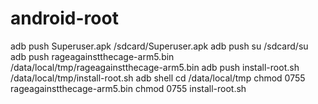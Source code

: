 android-root
============

adb push Superuser.apk /sdcard/Superuser.apk
adb push su /sdcard/su
adb push rageagainstthecage-arm5.bin /data/local/tmp/rageagainstthecage-arm5.bin
adb push install-root.sh /data/local/tmp/install-root.sh
adb shell
cd /data/local/tmp
chmod 0755 rageagainstthecage-arm5.bin
chmod 0755 install-root.sh